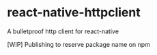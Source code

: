 # react-native-httpclient
A bulletproof http client for react-native

[WIP] Publishing to reserve package name on npm